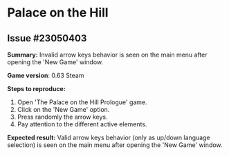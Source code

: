 # Palace on the Hill

## Issue #23050403

**Summary:** Invalid arrow keys behavior is seen on the main menu after opening the 'New Game' window.

**Game version**: 0.63 Steam

**Steps to reproduce:**

1. Open 'The Palace on the Hill Prologue' game.
2. Click on the 'New Game' option.
3. Press randomly the arrow keys.
4. Pay attention to the different active elements.

**Expected result:** Valid arrow keys behavior (only as up/down language selection) is seen on the main menu after opening the 'New Game' window.
